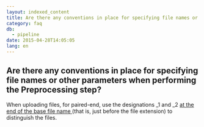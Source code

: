 ```yaml
---
layout: indexed_content
title: Are there any conventions in place for specifying file names or other parameters when performing the Preprocessing step?
category: faq
db:
  - pipeline
date: 2015-04-28T14:05:05
lang: en
---
```


## Are there any conventions in place for specifying file names or other parameters when performing the Preprocessing step?

<html>When uploading files, for paired-end, use the designations _1 and _2 <u>at the end of the base file name </u>(that is, just before the file extension) to distinguish the files.</html>